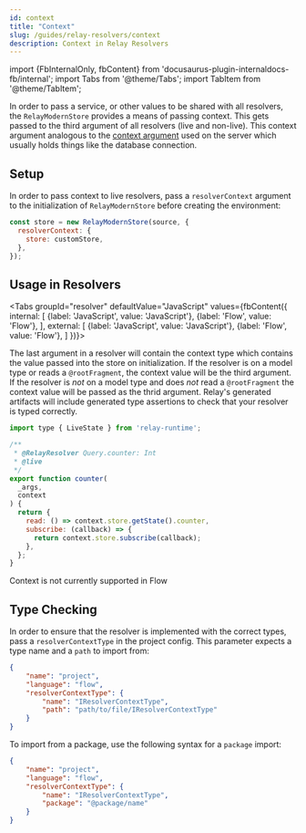 ```yaml
---
id: context
title: "Context"
slug: /guides/relay-resolvers/context
description: Context in Relay Resolvers
---
```

import {FbInternalOnly, fbContent} from 'docusaurus-plugin-internaldocs-fb/internal';
import Tabs from '@theme/Tabs';
import TabItem from '@theme/TabItem';

In order to pass a service, or other values to be shared with all resolvers, the `RelayModernStore` provides a means of passing context. This gets passed to the third argument of all resolvers (live and non-live). This context argument analogous to the [context argument](https://graphql.org/learn/execution/#root-fields--resolvers) used on the server which usually holds things like the database connection.

## Setup

In order to pass context to live resolvers, pass a `resolverContext` argument to the initialization of `RelayModernStore` before creating the environment:

```js
const store = new RelayModernStore(source, {
  resolverContext: {
    store: customStore,
  },
});
```

## Usage in Resolvers

<Tabs
  groupId="resolver"
  defaultValue="JavaScript"
  values={fbContent({
    internal: [
      {label: 'JavaScript', value: 'JavaScript'},
      {label: 'Flow', value: 'Flow'},
    ],
    external: [
      {label: 'JavaScript', value: 'JavaScript'},
        {label: 'Flow', value: 'Flow'},
    ]
  })}>
  <TabItem value="JavaScript">

The last argument in a resolver will contain the context type which contains the value passed into the store on initialization. If the resolver is on a model type or reads a `@rootFragment`, the context value will be the third argument. If the resolver is _not_ on a model type and does _not_ read a `@rootFragment` the context value will be passed as the thrid argument. Relay's generated artifacts will include generated type assertions to check that your resolver is typed correctly.

```js
import type { LiveState } from 'relay-runtime';

/**
 * @RelayResolver Query.counter: Int
 * @live
 */
export function counter(
  _args,
  context
) {
  return {
    read: () => context.store.getState().counter,
    subscribe: (callback) => {
      return context.store.subscribe(callback);
    },
  };
}
```

  </TabItem>

  <TabItem value="Flow">

Context is not currently supported in Flow

  </TabItem>
</Tabs>

## Type Checking

In order to ensure that the resolver is implemented with the correct types, pass a `resolverContextType` in the project config. This parameter expects a type name and a `path` to import from:

```json
{
    "name": "project",
    "language": "flow",
    "resolverContextType": {
        "name": "IResolverContextType",
        "path": "path/to/file/IResolverContextType"
    }
}
```

To import from a package, use the following syntax for a `package` import:

```json
{
    "name": "project",
    "language": "flow",
    "resolverContextType": {
        "name": "IResolverContextType",
        "package": "@package/name"
    }
}
```
